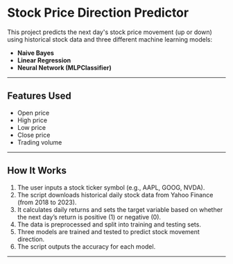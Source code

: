 # Stock Price Direction Predictor

This project predicts the next day's stock price movement (up or down) using historical stock data and three different machine learning models:

- **Naive Bayes**
- **Linear Regression**
- **Neural Network (MLPClassifier)**

---

## Features Used

- Open price
- High price
- Low price
- Close price
- Trading volume

---

## How It Works

1. The user inputs a stock ticker symbol (e.g., AAPL, GOOG, NVDA).
2. The script downloads historical daily stock data from Yahoo Finance (from 2018 to 2023).
3. It calculates daily returns and sets the target variable based on whether the next day’s return is positive (1) or negative (0).
4. The data is preprocessed and split into training and testing sets.
5. Three models are trained and tested to predict stock movement direction.
6. The script outputs the accuracy for each model.

---
